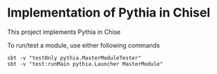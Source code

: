 Implementation of Pythia in Chisel
=======================
This project implements Pythia in Chise

To run/test a module, use either following commands

```
sbt -v "testOnly pythia.MasterModuleTester"
sbt -v "test:runMain pythia.Launcher MasterModule"
```
